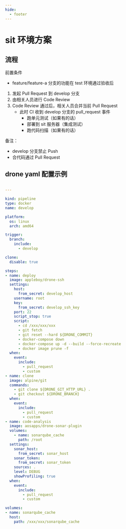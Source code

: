```yaml
---
hide:
  - footer
---
```



# sit 环境方案

## 流程

前置条件
- feature/feature-a 分支的功能在 test 环境通过验收后

1. 发起 Pull Request 到 develop 分支
2. 由相关人员进行 Code Review 
3. Code Review 通过后，相关人员合并当前 Pull Request
   - 此时 CI 收到 develop 分支的 pull_request 事件
     - 跑单元测试（如果有的话）
     - 部署到 sit 服务器（集成测试）
     - 跑代码扫描（如果有的话）


备注：
- develop 分支禁止 Push
- 合代码通过 Pull Request

## drone yaml 配置示例

```yaml

---

kind: pipeline
type: docker
name: develop

platform:
  os: linux
  arch: amd64

trigger:
  branch:
    include:
      - develop

clone:
  disable: true

steps:
- name: deploy
  image: appleboy/drone-ssh
  settings:
    host:
      from_secret: develop_host
    username: root
    key:
      from_secret: develop_ssh_key
    port: 22
    script_stop: true
    script:
      - cd /xxx/xxx/xxx
      - git fetch
      - git reset --hard ${DRONE_COMMIT}
      - docker-compose down
      - docker-compose up -d --build --force-recreate
      - docker image prune -f
  when:
    event:
      include:
        - pull_request
        - custom
- name: clone
  image: alpine/git
  commands:
    - git clone ${DRONE_GIT_HTTP_URL} .
    - git checkout ${DRONE_BRANCH}
  when:
    event:
      include:
        - pull_request
        - custom
- name: code-analysis
  image: aosapps/drone-sonar-plugin
  volumes:
    - name: sonarqube_cache
      path: /root
  settings:
    sonar_host:
      from_secret: sonar_host
    sonar_token:
      from_secret: sonar_token
    sources: .
    level: DEBUG
    showProfiling: true
  when:
    event:
      include:
        - pull_request
        - custom

volumes:
- name: sonarqube_cache
  host:
    path: /xxx/xxx/sonarqube_cache
```
